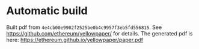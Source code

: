 # Automatic build
Built pdf from `4e4cb00e9902f2525be0b4c9957f3eb5fd556815`. See https://github.com/ethereum/yellowpaper/ for details.
The generated pdf is here: https://ethereum.github.io/yellowpaper/paper.pdf
